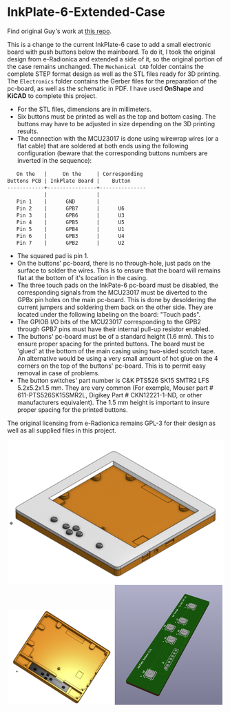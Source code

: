 # InkPlate-6-Extended-Case

Find original Guy's work at [this repo](https://github.com/turgu1/InkPlate-6-Extended-Case).

This is a change to the current InkPlate-6 case to add a small electronic board with push buttons below the mainboard. To do it, I took the original design from e-Radionica and extended a side of it, so the original portion of the case remains unchanged. The `Mechanical CAD` folder contains the complete STEP format design as well as the STL files ready for 3D printing. The `Electronics` folder contains the Gerber files for the preparation of the pc-board, as well as the schematic in PDF. I have used **OnShape** and **KiCAD** to complete this project.

- For the STL files, dimensions are in millimeters. 
- Six buttons must be printed as well as the top and bottom casing. The buttons may have to be adjusted in size depending on the 3D printing results.
- The connection with the MCU23017 is done using wirewrap wires (or a flat cable) that are soldered at both ends using the following configuration (beware that the corresponding buttons numbers are inverted in the sequence):

```
   On the   |     On the     | Corresponding 
Buttons PCB | InkPlate Board |    Button
------------+----------------+---------------
            |                |
   Pin 1    |      GND       |
   Pin 2    |      GPB7      |      U6
   Pin 3    |      GPB6      |      U3
   Pin 4    |      GPB5      |      U5
   Pin 5    |      GPB4      |      U1
   Pin 6    |      GPB3      |      U4
   Pin 7    |      GPB2      |      U2
```

- The squared pad is pin 1.
- On the buttons' pc-board, there is no through-hole, just pads on the surface to solder the wires. This is to ensure that the board will remains flat at the bottom of it's location in the casing.
- The three touch pads on the InkPate-6 pc-board must be disabled, the corresponding signals from the MCU23017 must be diverted to the GPBx pin holes on the main pc-board. This is done by desoldering the current jumpers and soldering them back on the other side. They are located under the following labeling on the board: "Touch pads".
- The GPIOB I/O bits of the MCU23017 corresponding to the GPB2 through GPB7 pins must have their internal pull-up resistor enabled.
- The buttons' pc-board must be of a standard height (1.6 mm). This to ensure proper spacing for the printed buttons. The board must be 'glued' at the bottom of the main casing using two-sided scotch tape. An alternative would be using a very small amount of hot glue on the 4 corners on the top of the buttons' pc-board. This is to permit easy removal in case of problems. 
- The button switches' part number is C&K PTS526 SK15 SMTR2 LFS 5.2x5.2x1.5 mm. They are very common (For exemple, Mouser part # 611-PTS526SK15SMR2L, Digikey Part # CKN12221-1-ND, or other manufacturers equivalent). The 1.5 mm height is important to insure proper spacing for the printed buttons.

The original licensing from e-Radionica remains GPL-3 for their design as well as all supplied files in this project.

<img src="Pictures/Inkplate_6_With_Mechanical_Buttons.png" alt="picture" width="600"/>
<img src="Pictures/Bottom_Case_With_Buttons_Board.png" alt="picture" width="250"/><img src="Pictures/Buttons 3D View.png" alt="picture" width="250"/>